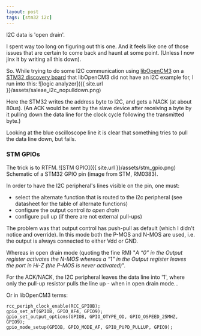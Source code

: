 ```yaml
---
layout: post
tags: [stm32 i2c]
---
```

I2C data is 'open drain'.

I spent way too long on figuring out this one. And it feels like
one of those issues that are certain to come back and haunt at some
point. (Unless I now jinx it by writing all this down).

So. While trying to do some I2C communication using [libOpenCM3](http://www.libopencm3.org/)
on a [STM32 discovery board](https://www.st.com/en/evaluation-tools/32f411ediscovery.html)
that libOpenCM3 did not have an I2C example for, I run into this:
![logic analyzer]({{ site.url }}/assets/saleae_i2c_nopulldown.png)

Here the STM32 writes the address byte to I2C, and gets a NACK (at about 80us).
(An ACK would be sent by the slave device after receiving a byte by it pulling
down the data line for the clock cycle following the transmitted byte.)

Looking at the blue oscilloscope line it is clear that something tries to pull
the data line down, but fails.


### STM GPIOs
The trick is to RTFM.
![STM GPIO]({{ site.url }}/assets/stm_gpio.png) 
Schematic of a STM32 GPIO pin (image from STM, RM0383).

In order to have the I2C peripheral's lines visible on the pin, one must:

 - select the alternate function that is routed to the i2c peripheral (see datasheet
   for the table of alternate functions)
 - configure the output control _to open drain_
 - configure pull up (if there are not external pull-ups)

The problem was that output control has push-pull as default (which I didn't notice and override).
In this mode both the P-MOS and N-MOS are used, i.e. the output is always
connected to either Vdd or GND. 

Whereas in open drain mode (quoting the fine RM)
"_A “0” in the Output register activates the N-MOS whereas a “1”
in the Output register leaves the port in Hi-Z (the P-MOS is never activated)_".

For the ACK/NACK, the I2C peripheral leaves the data line into '1',
where only the pull-up resistor pulls the line up - when in 
open drain mode...

Or in libOpenCM3 terms: 

	rcc_periph_clock_enable(RCC_GPIOB);
	gpio_set_af(GPIOB, GPIO_AF4, GPIO9);
	gpio_set_output_options(GPIOB, GPIO_OTYPE_OD, GPIO_OSPEED_25MHZ, GPIO9);
	gpio_mode_setup(GPIOB, GPIO_MODE_AF, GPIO_PUPD_PULLUP, GPIO9);
